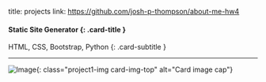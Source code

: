 title: projects
link: https://github.com/josh-p-thompson/about-me-hw4

#### Static Site Generator {: .card-title }

HTML, CSS, Bootstrap, Python 
{: .card-subtitle }   

<!-- dashes separate top row from bottom row -->
---   

![Image](./images/project1.png){: class="project1-img card-img-top" alt="Card image cap"}
